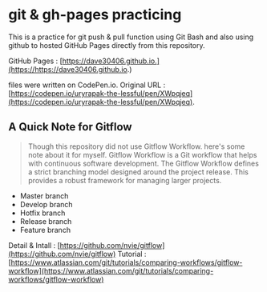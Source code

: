 # **git & gh-pages practicing**
This is a practice for git push & pull function using Git Bash and also using github to hosted GitHub Pages directly from this repository.

GitHub Pages : [https://dave30406.github.io.](https://https://dave30406.github.io.)

files were written on CodePen.io. 
Original URL : [https://codepen.io/uryrapak-the-lessful/pen/XWpqjeq](https://codepen.io/uryrapak-the-lessful/pen/XWpqjeq).

## A Quick Note for Gitflow
> Though this repository did not use Gitflow Workflow. here's some note about it for myself.
> Gitflow Workflow is a Git workflow that helps with continuous software development. The Gitflow Workflow defines a strict branching model designed around the project release. This provides a robust framework for managing larger projects. 
* Master branch
* Develop branch
* Hotfix branch
* Release branch
* Feature branch

Detail & Intall :
  [https://github.com/nvie/gitflow](https://github.com/nvie/gitflow)
Tutorial :
  [https://www.atlassian.com/git/tutorials/comparing-workflows/gitflow-workflow](https://www.atlassian.com/git/tutorials/comparing-workflows/gitflow-workflow)